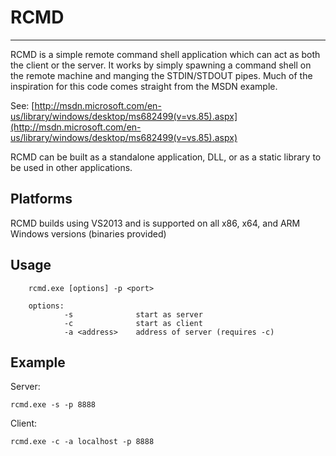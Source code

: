 # RCMD #

----------

RCMD is a simple remote command shell application which can act as both the client or the server. It works by simply spawning a command shell on the remote machine and manging the STDIN/STDOUT pipes. Much of the inspiration for this code comes straight from the MSDN example.

See: [http://msdn.microsoft.com/en-us/library/windows/desktop/ms682499(v=vs.85).aspx](http://msdn.microsoft.com/en-us/library/windows/desktop/ms682499(v=vs.85).aspx)

RCMD can be built as a standalone application, DLL, or as a static library to be used in other applications.

## Platforms ##

RCMD builds using VS2013 and is supported on all x86, x64, and ARM Windows versions (binaries provided)

## Usage ##

        rcmd.exe [options] -p <port>

        options:
                -s              start as server
                -c              start as client
                -a <address>    address of server (requires -c)

## Example ##

Server:

    rcmd.exe -s -p 8888

Client:

    rcmd.exe -c -a localhost -p 8888
